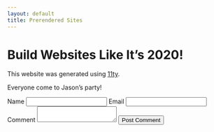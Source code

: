 ```yaml
---
layout: default
title: Prerendered Sites
---
```


# Build Websites Like It’s 2020!

This website was generated using [11ty](https://11ty.dev).

Everyone come to Jason’s party!

<form action="/.netlify/functions/contact" method="POST">
    <label for="name">Name</label>
    <input id="name" name="name" type="text" />
    <label for="email">Email</label>
    <input id="email" name="email" type="email" />
    <label for="comment">Comment</label>
    <textarea id="comment" name="comment"></textarea>
    <input type="hidden" name="page" value="{{ page.url }}" />
    <button type="submit">Post Comment</button>
</form>